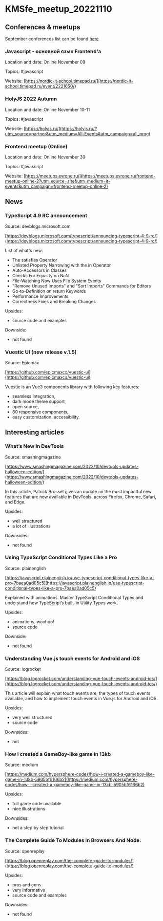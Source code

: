 # KMSfe_meetup_20221110

## Conferences & meetups

September conferences list can be found [here](https://confs.tech/javascript)

### Javascript - основной язык Frontend'a

Location and date: Online November 09

Topics: #javascript

Website: [https://nordic-it-school.timepad.ru/](https://nordic-it-school.timepad.ru/event/2221650/)

### HolyJS 2022 Autumn

Location and date: Online November 10-11

Topics: #javascript

Website: [https://holyjs.ru/](https://holyjs.ru/?utm_source=partner&utm_medium=All-Events&utm_campaign=all_prog)

### Frontend meetup (Online)

Location and date: Online November 30

Topics: #javascript

Website: [https://meetups.evrone.ru/](https://meetups.evrone.ru/frontend-meetup-online-2?utm_source=site&utm_medium=it-events&utm_campaign=frontend-meetup-online-2)


## News

### TypeScript 4.9 RC announcement

Source: devblogs.microsoft.com

[https://devblogs.microsoft.com/typescript/announcing-typescript-4-9-rc/](https://devblogs.microsoft.com/typescript/announcing-typescript-4-9-rc/)

List of what's new:

- The satisfies Operator
- Unlisted Property Narrowing with the in Operator
- Auto-Accessors in Classes
- Checks For Equality on NaN
- File-Watching Now Uses File System Events
- "Remove Unused Imports" and "Sort Imports" Commands for Editors
- Go-to-Definition on return Keywords
- Performance Improvements
- Correctness Fixes and Breaking Changes

Upsides:

- source code and examples

Downside:

- not found

### Vuestic UI (new release v.1.5)

Source: Epicmax

[https://github.com/epicmaxco/vuestic-ui](https://github.com/epicmaxco/vuestic-ui)

Vuestic is an Vue3 components library with following key features:

- seamless integration, 
- dark mode theme support, 
- open source, 
- 60 responsive components, 
- easy customization, accessibility.


## Interesting articles

### What’s New In DevTools

Source: smashingmagazine

[https://www.smashingmagazine.com/2022/10/devtools-updates-halloween-edition/](https://www.smashingmagazine.com/2022/10/devtools-updates-halloween-edition/)

In this article, Patrick Brosset gives an update on the most impactful new features that are now available in DevTools, across Firefox, Chrome, Safari, and Edge.

Upsides:

- well structured
- a lot of illustrations

Downsides:

- not found

### Using TypeScript Conditional Types Like a Pro

Source: plainenglish

[https://javascript.plainenglish.io/use-typescript-conditional-types-like-a-pro-7baea0ad05c5](https://javascript.plainenglish.io/use-typescript-conditional-types-like-a-pro-7baea0ad05c5)

Explained with animations. 
Master TypeScript Conditional Types and understand how TypeScript’s built-in Utility Types work.

Upsides:

- animations, woohoo!
- source code

Downside:

- not found

### Understanding Vue.js touch events for Android and iOS

Source: logrocket

[https://blog.logrocket.com/understanding-vue-touch-events-android-ios/](https://blog.logrocket.com/understanding-vue-touch-events-android-ios/)


This article will explain what touch events are, the types of touch events available, and how to implement touch events in Vue.js for Android and iOS.

Upsides:

- very well structured
- source code

Downsides:

- not 

### How I created a GameBoy-like game in 13kb

Source: medium

[https://medium.com/hypersphere-codes/how-i-created-a-gameboy-like-game-in-13kb-5905bf6166b2](https://medium.com/hypersphere-codes/how-i-created-a-gameboy-like-game-in-13kb-5905bf6166b2)

Upsides:

- full game code available
- nice illustrations

Downsides:

- not a step by step tutorial

### The Complete Guide To Modules In Browsers And Node.

Source: openreplay

[https://blog.openreplay.com/the-complete-guide-to-modules/](https://blog.openreplay.com/the-complete-guide-to-modules/)


Upsides:

- pros and cons
- very informative
- source code and examples

Downsides:

- not found










